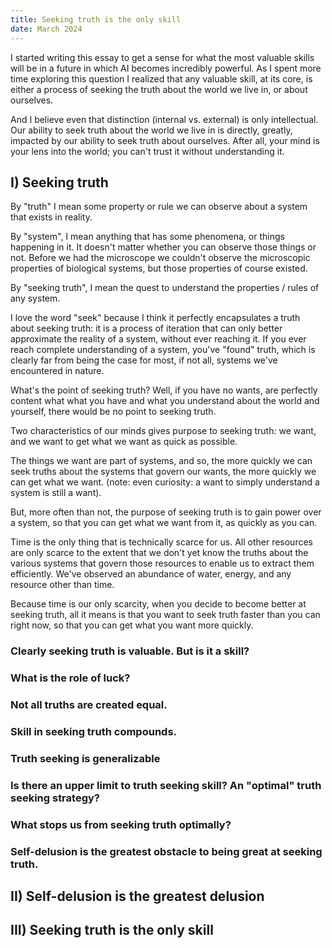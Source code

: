 ```yaml
---
title: Seeking truth is the only skill
date: March 2024
---
```

I started writing this essay to get a sense for what the most valuable skills will be in a future in which AI becomes incredibly powerful. As I spent more time exploring this question I realized that any valuable skill, at its core, is either a process of seeking the truth about the world we live in, or about ourselves. 

And I believe even that distinction (internal vs. external) is only intellectual. Our ability to seek truth about the world we live in is directly, greatly, impacted by our ability to seek truth about ourselves. After all, your mind is your lens into the world; you can't trust it without understanding it.

## I) Seeking truth

By "truth" I mean some property or rule we can observe about a system that exists in reality.

By "system", I mean anything that has some phenomena, or things happening in it. It doesn't matter whether you can observe those things or not. Before we had the microscope we couldn't observe the microscopic properties of biological systems, but those properties of course existed.

By "seeking truth", I mean the quest to understand the properties / rules of any system. 

I love the word "seek" because I think it perfectly encapsulates a truth about seeking truth: it is a process of iteration that can only better approximate the reality of a system, without ever reaching it. If you ever reach complete understanding of a system, you've "found" truth, which is clearly far from being the case for most, if not all, systems we've encountered in nature.

What's the point of seeking truth? Well, if you have no wants, are perfectly content what what you have and what you understand about the world and yourself, there would be no point to seeking truth.

Two characteristics of our minds gives purpose to seeking truth: we want, and we want to get what we want as quick as possible.

The things we want are part of systems, and so, the more quickly we can seek truths about the systems that govern our wants, the more quickly we can get what we want. (note: even curiosity: a want to simply understand a system is still a want).

But, more often than not, the purpose of seeking truth is to gain power over a system, so that you can get what we want from it, as quickly as you can. 

Time is the only thing that is technically scarce for us. All other resources are only scarce to the extent that we don't yet know the truths about the various systems that govern those resources to enable us to extract them efficiently. We've observed an abundance of water, energy, and any resource other than time.

Because time is our only scarcity, when you decide to become better at seeking truth, all it means is that you want to seek truth faster than you can right now, so that you can get what you want more quickly.
### Clearly seeking truth is valuable. But is it a skill?

### What is the role of luck?

### Not all truths are created equal.

### Skill in seeking truth compounds.

### Truth seeking is generalizable

### Is there an upper limit to truth seeking skill? An "optimal" truth seeking strategy?

### What stops us from seeking truth optimally?

### Self-delusion is the greatest obstacle to being great at seeking truth.

## II) Self-delusion is the greatest delusion

## III) Seeking truth is the only skill




